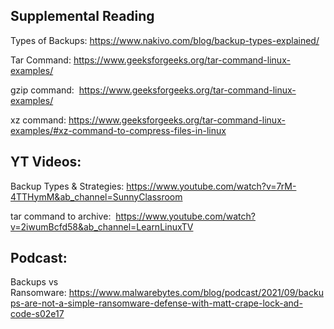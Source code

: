 ## Supplemental Reading

Types of Backups: https://www.nakivo.com/blog/backup-types-explained/

Tar Command: https://www.geeksforgeeks.org/tar-command-linux-examples/

gzip command:  https://www.geeksforgeeks.org/tar-command-linux-examples/

xz command: https://www.geeksforgeeks.org/tar-command-linux-examples/#xz-command-to-compress-files-in-linux



## YT Videos:

Backup Types & Strategies: https://www.youtube.com/watch?v=7rM-4TTHymM&ab_channel=SunnyClassroom

tar command to archive:  https://www.youtube.com/watch?v=2iwumBcfd58&ab_channel=LearnLinuxTV



## Podcast:

Backups vs Ransomware: https://www.malwarebytes.com/blog/podcast/2021/09/backups-are-not-a-simple-ransomware-defense-with-matt-crape-lock-and-code-s02e17
